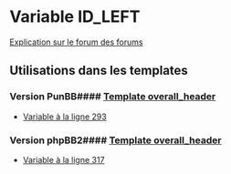 # Variable ID_LEFT
[Explication sur le forum des forums](http://forum.forumactif.com/t294113-listing-des-variables#ID_LEFT)
## Utilisations dans les templates
### Version PunBB#### [Template overall_header](punbb/overall_header.md)
* [Variable à la ligne 293](../punbb/overall_header.tpl#L293)
### Version phpBB2#### [Template overall_header](subsilver/overall_header.md)
* [Variable à la ligne 317](../subsilver/overall_header.tpl#L317)